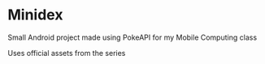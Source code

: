 # Minidex

Small Android project made using PokeAPI for my Mobile Computing class

Uses official assets from the series
